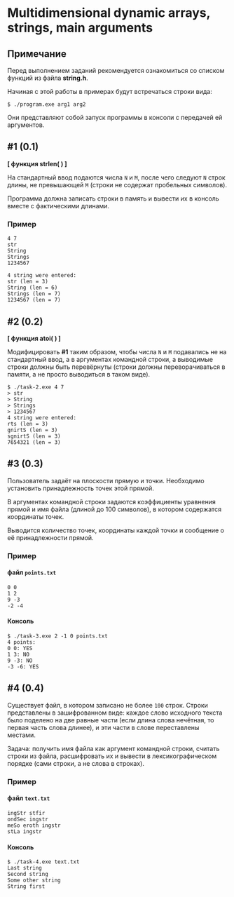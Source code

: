 # Multidimensional dynamic arrays, strings, main arguments

## Примечание

Перед выполнением заданий рекомендуется ознакомиться со списком функций из файла **string.h**.

Начиная с этой работы в примерах будут встречаться строки вида:

```
$ ./program.exe arg1 arg2
```

Они представляют собой запуск программы в консоли с передачей ей аргументов.

## #1 (0.1)

**[ функция strlen( ) ]**

На стандартный ввод подаются числа `N` и `M`, после чего следуют `N` строк длины, не превышающей `M` (строки не содержат пробельных символов).

Программа должна записать строки в память и вывести их в консоль вместе с фактическими длинами.

### Пример

```
4 7
str
String
Strings
1234567

4 string were entered:
str (len = 3)
String (len = 6)
Strings (len = 7)
1234567 (len = 7)
```

## #2 (0.2)

**[ функция atoi( ) ]**

Модифицировать **#1** таким образом, чтобы числа `N` и `M` подавались не на стандартный ввод, а в аргументах командной строки, 
а выводимые строки должны быть перевёрнуты (строки должны переворачиваться в памяти, а не просто выводиться в таком виде).

```
$ ./task-2.exe 4 7
> str
> String
> Strings
> 1234567
4 string were entered:
rts (len = 3)
gnirtS (len = 3)
sgnirtS (len = 3)
7654321 (len = 3)
```

## #3 (0.3)

Пользователь задаёт на плоскости прямую и точки. Необходимо установить принадлежность точек этой прямой.

В аргументах командной строки задаются коэффициенты уравнения прямой и имя файла (длиной до 100 символов),
в котором содержатся координаты точек.

Выводится количество точек, координаты каждой точки и сообщение о её принадлежности прямой.

### Пример

#### файл `points.txt`		

```
0 0
1 2
9 -3
-2 -4
```

#### Консоль

```
$ ./task-3.exe 2 -1 0 points.txt
4 points:
0 0: YES
1 3: NO
9 -3: NO
-3 -6: YES
```

## #4 (0.4)

Существует файл, в котором записано не более `100` строк. Строки представлены в зашифрованном виде: каждое
слово исходного текста было поделено на две равные части (если длина слова нечётная, то первая часть слова
длинее), и эти части в слове переставлены местами.

Задача: получить имя файла как аргумент командной строки, считать строки из файла, расшифровать их и вывести в лексикографическом порядке (сами строки, а не слова в строках).

### Пример

#### файл `text.txt`

```
ingStr stfir
ondSec ingstr
meSo eroth ingstr
stLa ingstr
```

#### Консоль

```
$ ./task-4.exe text.txt
Last string
Second string
Some other string
String first
```

